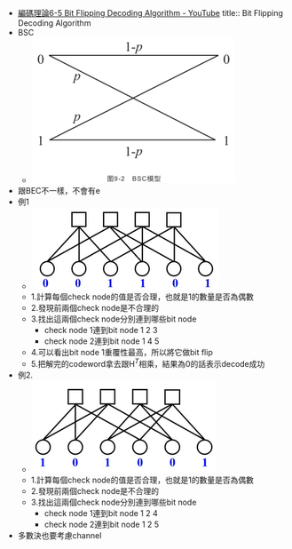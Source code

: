 - [編碼理論6-5 Bit Flipping Decoding Algorithm - YouTube](https://www.youtube.com/watch?v=t-dO5P04WLM&list=PLhUy6HaHOGH3KVR5uC-YZ0H8pJizfM9wd&index=55)
  title:: Bit Flipping Decoding Algorithm
- BSC
	- ![image.png](../assets/image_1700217828187_0.png)
- 跟BEC不一樣，不會有e
- 例1
	- ![image.png](../assets/image_1700216874677_0.png)
	- 1.計算每個check node的值是否合理，也就是1的數量是否為偶數
	- 2.發現前兩個check node是不合理的
	- 3.找出這兩個check node分別連到哪些bit node
		- check node 1連到bit node 1 2 3
		- check node 2連到bit node 1 4 5
	- 4.可以看出bit node 1重覆性最高，所以將它做bit flip
	- 5.把解完的codeword拿去跟H$^T$相乘，結果為0的話表示decode成功
- 例2.
	- ![image.png](../assets/image_1700217972289_0.png)
	- 1.計算每個check node的值是否合理，也就是1的數量是否為偶數
	- 2.發現前兩個check node是不合理的
	- 3.找出這兩個check node分別連到哪些bit node
		- check node 1連到bit node 1 2 4
		- check node 2連到bit node 1 2 5
- 多數決也要考慮channel
